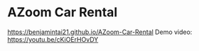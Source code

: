 # AZoom Car Rental
https://benjamintai21.github.io/AZoom-Car-Rental
Demo video: https://youtu.be/cKiOErHOvDY

